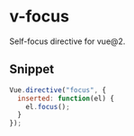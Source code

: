 # v-focus

Self-focus directive for vue@2.

## Snippet

```js
Vue.directive("focus", {
  inserted: function(el) {
    el.focus();
  }
});
```
